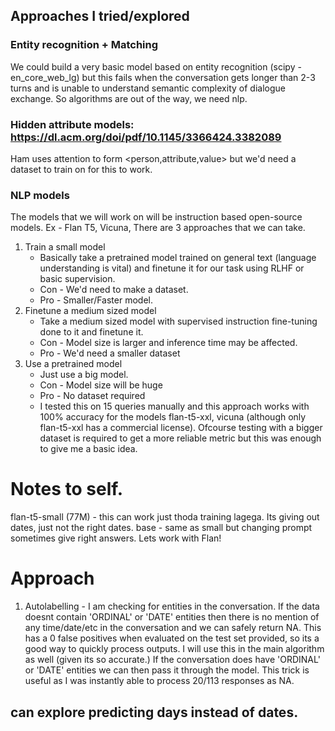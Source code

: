 ## Approaches I tried/explored

### Entity recognition + Matching

We could build a very basic model based on entity recognition (scipy - en_core_web_lg) but this fails when the conversation gets longer than 2-3 turns and is unable to understand semantic complexity of dialogue exchange. So algorithms are out of the way, we need nlp.

### Hidden attribute models: https://dl.acm.org/doi/pdf/10.1145/3366424.3382089

Ham uses attention to form <person,attribute,value> but we'd need a dataset to train on for this to work.


### NLP models
The models that we will work on will be instruction based open-source models. Ex - Flan T5, Vicuna, 
There are 3 approaches that we can take. 
1. Train a small model 
    - Basically take a pretrained model trained on general text (language understanding is vital) and finetune it for our task using RLHF or basic supervision.
    - Con - We'd need to make a dataset.
    - Pro - Smaller/Faster model.
2. Finetune a medium sized model
    - Take a medium sized model with supervised instruction fine-tuning done to it and finetune it.
    - Con - Model size is larger and inference time may be affected.
    - Pro - We'd need a smaller dataset
3. Use a pretrained model
    - Just use a big model.
    - Con - Model size will be huge
    - Pro - No dataset required
    - I tested this on 15 queries manually and this approach works with 100% accuracy for the models flan-t5-xxl, vicuna (although only flan-t5-xxl has a commercial license). Ofcourse testing with a bigger dataset is required to get a more reliable metric but this was enough to give me a basic idea.


# Notes to self.
flan-t5-small (77M) - this can work just thoda training lagega. Its giving out dates, just not the right dates.
base - same as small but changing prompt sometimes give right answers.
Lets work with Flan!

# Approach
1. Autolabelling - I am checking for entities in the conversation. If the data doesnt contain 'ORDINAL' or 'DATE' entities then there is no mention of any time/date/etc in the conversation and we can safely return NA. This has a 0 false positives when evaluated on the test set provided, so its a good way to quickly process outputs. I will use this in the main algorithm as well (given its so accurate.) If the conversation does have 'ORDINAL' or 'DATE' entities we can then pass it through the model. This trick is useful as I was instantly able to process 20/113 responses as NA.

## can explore predicting days instead of dates.
